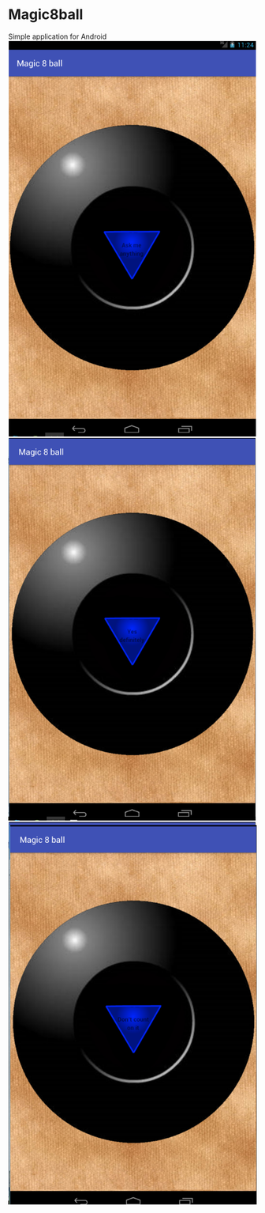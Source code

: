 # Magic8ball
Simple application for Android
![Image alt](https://github.com/NVS89/Magic8ball/blob/master/pictures/screen8_1.jpg)
![Image alt](https://github.com/NVS89/Magic8ball/blob/master/pictures/screen8_2.png)
![Image alt](https://github.com/NVS89/Magic8ball/blob/master/pictures/screen8_3.png)

